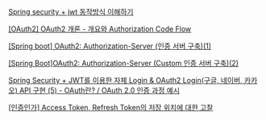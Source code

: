 [Spring security + jwt 동작방식 이해하기](https://te-ho.tistory.com/74#google_vignette)

[[OAuth2] OAuth2 개론 - 개요와 Authorization Code Flow](https://sabarada.tistory.com/248)

[[Spring boot] OAuth2: Authorization-Server (인증 서버 구축)(1)](https://lucas-owner.tistory.com/79)

[[Spring Boot]OAuth2: Authorization-Server (Custom 인증 서버 구축)(2)](https://lucas-owner.tistory.com/81)

[Spring Security + JWT를 이용한 자체 Login & OAuth2 Login(구글, 네이버, 카카오) API 구현 (5) - OAuth란? / OAuth 2.0 인증 과정 예시](https://ksh-coding.tistory.com/62)

[[인증인가] Access Token, Refresh Token의 저장 위치에 대한 고찰](https://olrlobt.tistory.com/98)
